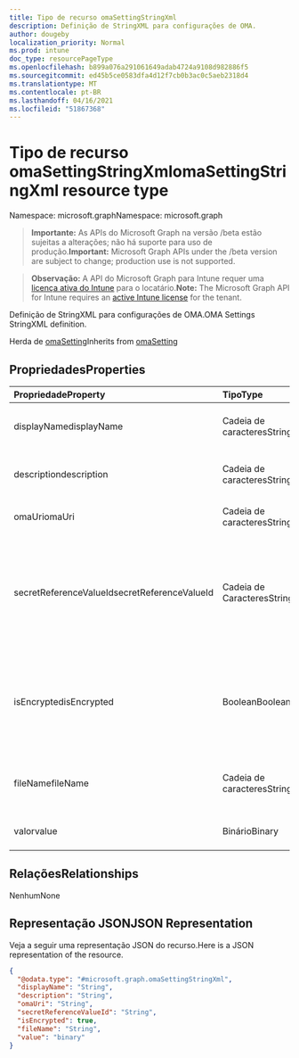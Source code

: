 ```yaml
---
title: Tipo de recurso omaSettingStringXml
description: Definição de StringXML para configurações de OMA.
author: dougeby
localization_priority: Normal
ms.prod: intune
doc_type: resourcePageType
ms.openlocfilehash: b899a076a291061649adab4724a9108d982886f5
ms.sourcegitcommit: ed45b5ce0583dfa4d12f7cb0b3ac0c5aeb2318d4
ms.translationtype: MT
ms.contentlocale: pt-BR
ms.lasthandoff: 04/16/2021
ms.locfileid: "51867368"
---
```

# <a name="omasettingstringxml-resource-type"></a><span data-ttu-id="719d3-103">Tipo de recurso omaSettingStringXml</span><span class="sxs-lookup"><span data-stu-id="719d3-103">omaSettingStringXml resource type</span></span>

<span data-ttu-id="719d3-104">Namespace: microsoft.graph</span><span class="sxs-lookup"><span data-stu-id="719d3-104">Namespace: microsoft.graph</span></span>

> <span data-ttu-id="719d3-105">**Importante:** As APIs do Microsoft Graph na versão /beta estão sujeitas a alterações; não há suporte para uso de produção.</span><span class="sxs-lookup"><span data-stu-id="719d3-105">**Important:** Microsoft Graph APIs under the /beta version are subject to change; production use is not supported.</span></span>

> <span data-ttu-id="719d3-106">**Observação:** A API do Microsoft Graph para Intune requer uma [licença ativa do Intune](https://go.microsoft.com/fwlink/?linkid=839381) para o locatário.</span><span class="sxs-lookup"><span data-stu-id="719d3-106">**Note:** The Microsoft Graph API for Intune requires an [active Intune license](https://go.microsoft.com/fwlink/?linkid=839381) for the tenant.</span></span>

<span data-ttu-id="719d3-107">Definição de StringXML para configurações de OMA.</span><span class="sxs-lookup"><span data-stu-id="719d3-107">OMA Settings StringXML definition.</span></span>


<span data-ttu-id="719d3-108">Herda de [omaSetting](../resources/intune-deviceconfig-omasetting.md)</span><span class="sxs-lookup"><span data-stu-id="719d3-108">Inherits from [omaSetting](../resources/intune-deviceconfig-omasetting.md)</span></span>

## <a name="properties"></a><span data-ttu-id="719d3-109">Propriedades</span><span class="sxs-lookup"><span data-stu-id="719d3-109">Properties</span></span>
|<span data-ttu-id="719d3-110">Propriedade</span><span class="sxs-lookup"><span data-stu-id="719d3-110">Property</span></span>|<span data-ttu-id="719d3-111">Tipo</span><span class="sxs-lookup"><span data-stu-id="719d3-111">Type</span></span>|<span data-ttu-id="719d3-112">Descrição</span><span class="sxs-lookup"><span data-stu-id="719d3-112">Description</span></span>|
|:---|:---|:---|
|<span data-ttu-id="719d3-113">displayName</span><span class="sxs-lookup"><span data-stu-id="719d3-113">displayName</span></span>|<span data-ttu-id="719d3-114">Cadeia de caracteres</span><span class="sxs-lookup"><span data-stu-id="719d3-114">String</span></span>|<span data-ttu-id="719d3-115">Nome de exibição.</span><span class="sxs-lookup"><span data-stu-id="719d3-115">Display Name.</span></span> <span data-ttu-id="719d3-116">Herda de [omaSetting](../resources/intune-deviceconfig-omasetting.md)</span><span class="sxs-lookup"><span data-stu-id="719d3-116">Inherited from [omaSetting](../resources/intune-deviceconfig-omasetting.md)</span></span>|
|<span data-ttu-id="719d3-117">description</span><span class="sxs-lookup"><span data-stu-id="719d3-117">description</span></span>|<span data-ttu-id="719d3-118">Cadeia de caracteres</span><span class="sxs-lookup"><span data-stu-id="719d3-118">String</span></span>|<span data-ttu-id="719d3-119">Descrição.</span><span class="sxs-lookup"><span data-stu-id="719d3-119">Description.</span></span> <span data-ttu-id="719d3-120">Herda de [omaSetting](../resources/intune-deviceconfig-omasetting.md)</span><span class="sxs-lookup"><span data-stu-id="719d3-120">Inherited from [omaSetting](../resources/intune-deviceconfig-omasetting.md)</span></span>|
|<span data-ttu-id="719d3-121">omaUri</span><span class="sxs-lookup"><span data-stu-id="719d3-121">omaUri</span></span>|<span data-ttu-id="719d3-122">Cadeia de caracteres</span><span class="sxs-lookup"><span data-stu-id="719d3-122">String</span></span>|<span data-ttu-id="719d3-123">OMA.</span><span class="sxs-lookup"><span data-stu-id="719d3-123">OMA.</span></span> <span data-ttu-id="719d3-124">Herda de [omaSetting](../resources/intune-deviceconfig-omasetting.md)</span><span class="sxs-lookup"><span data-stu-id="719d3-124">Inherited from [omaSetting](../resources/intune-deviceconfig-omasetting.md)</span></span>|
|<span data-ttu-id="719d3-125">secretReferenceValueId</span><span class="sxs-lookup"><span data-stu-id="719d3-125">secretReferenceValueId</span></span>|<span data-ttu-id="719d3-126">Cadeia de Caracteres</span><span class="sxs-lookup"><span data-stu-id="719d3-126">String</span></span>|<span data-ttu-id="719d3-127">ReferenceId para procurar segredo para descriptografia.</span><span class="sxs-lookup"><span data-stu-id="719d3-127">ReferenceId for looking up secret for decryption.</span></span> <span data-ttu-id="719d3-128">Essa propriedade é somente leitura.</span><span class="sxs-lookup"><span data-stu-id="719d3-128">This property is read-only.</span></span> <span data-ttu-id="719d3-129">Herda de [omaSetting](../resources/intune-deviceconfig-omasetting.md)</span><span class="sxs-lookup"><span data-stu-id="719d3-129">Inherited from [omaSetting](../resources/intune-deviceconfig-omasetting.md)</span></span>|
|<span data-ttu-id="719d3-130">isEncrypted</span><span class="sxs-lookup"><span data-stu-id="719d3-130">isEncrypted</span></span>|<span data-ttu-id="719d3-131">Boolean</span><span class="sxs-lookup"><span data-stu-id="719d3-131">Boolean</span></span>|<span data-ttu-id="719d3-132">Indica se o campo valor é criptografado.</span><span class="sxs-lookup"><span data-stu-id="719d3-132">Indicates whether the value field is encrypted.</span></span> <span data-ttu-id="719d3-133">Essa propriedade é somente leitura.</span><span class="sxs-lookup"><span data-stu-id="719d3-133">This property is read-only.</span></span> <span data-ttu-id="719d3-134">Herda de [omaSetting](../resources/intune-deviceconfig-omasetting.md)</span><span class="sxs-lookup"><span data-stu-id="719d3-134">Inherited from [omaSetting](../resources/intune-deviceconfig-omasetting.md)</span></span>|
|<span data-ttu-id="719d3-135">fileName</span><span class="sxs-lookup"><span data-stu-id="719d3-135">fileName</span></span>|<span data-ttu-id="719d3-136">Cadeia de caracteres</span><span class="sxs-lookup"><span data-stu-id="719d3-136">String</span></span>|<span data-ttu-id="719d3-137">Nome do arquivo associado à propriedade de valor (\*.xml).</span><span class="sxs-lookup"><span data-stu-id="719d3-137">File name associated with the Value property (\*.xml).</span></span>|
|<span data-ttu-id="719d3-138">valor</span><span class="sxs-lookup"><span data-stu-id="719d3-138">value</span></span>|<span data-ttu-id="719d3-139">Binário</span><span class="sxs-lookup"><span data-stu-id="719d3-139">Binary</span></span>|<span data-ttu-id="719d3-140">Valor.</span><span class="sxs-lookup"><span data-stu-id="719d3-140">Value.</span></span> <span data-ttu-id="719d3-141">(Matriz de bytes codificados de UTF8)</span><span class="sxs-lookup"><span data-stu-id="719d3-141">(UTF8 encoded byte array)</span></span>|

## <a name="relationships"></a><span data-ttu-id="719d3-142">Relações</span><span class="sxs-lookup"><span data-stu-id="719d3-142">Relationships</span></span>
<span data-ttu-id="719d3-143">Nenhum</span><span class="sxs-lookup"><span data-stu-id="719d3-143">None</span></span>

## <a name="json-representation"></a><span data-ttu-id="719d3-144">Representação JSON</span><span class="sxs-lookup"><span data-stu-id="719d3-144">JSON Representation</span></span>
<span data-ttu-id="719d3-145">Veja a seguir uma representação JSON do recurso.</span><span class="sxs-lookup"><span data-stu-id="719d3-145">Here is a JSON representation of the resource.</span></span>
<!-- {
  "blockType": "resource",
  "@odata.type": "microsoft.graph.omaSettingStringXml"
}
-->
``` json
{
  "@odata.type": "#microsoft.graph.omaSettingStringXml",
  "displayName": "String",
  "description": "String",
  "omaUri": "String",
  "secretReferenceValueId": "String",
  "isEncrypted": true,
  "fileName": "String",
  "value": "binary"
}
```




